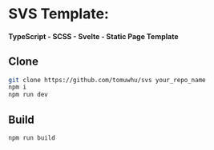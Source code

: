 # SVS Template:

#### TypeScript - SCSS - Svelte - Static Page Template

## Clone

```bash
git clone https://github.com/tomuwhu/svs your_repo_name
npm i
npm run dev
```

## Build

```bash
npm run build
```
